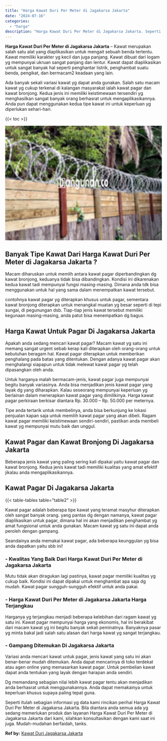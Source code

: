 ```yaml
---
title: "Harga Kawat Duri Per Meter di Jagakarsa Jakarta"
date: "2024-07-16"
categories: 
  - "harga"
description: "Harga Kawat Duri Per Meter di Jagakarsa Jakarta. Seperti itulah sebagian informasi yg data kami rincikan perihal Harga Kawat Duri Per Meter di Jagakarsa Jaka..."
---
```


**Harga Kawat Duri Per Meter di Jagakarsa Jakarta** – Kawat merupakan salah satu alat yang diaplikasikan untuk mengait sebuah benda tertentu. Kawat memiliki karakter yg kecil dan juga panjang. Kawat dibuat dari logam yg mempunyai ukruan sangat panjang dan lentur. Kawat dapat diaplikasikan untuk sangat banyak hal seperti penghantar listrik, penghambat suatu benda, pengikat, dan bermacam2 keadaan yang lain.

Ada banyak sekali variasi kawat yg dapat anda gunakan. Salah satu macam kawat yg cukup terkenal di kalangan masyarakat ialah kawat pagar dan kawat bronjong. Kedua jenis ini memiliki keistimewaan tersendiri yg menghasilkan sangat banyak orang berhasrat untuk mengaplikasikannya. Anda pun dapat menggunakan kedua tipe kawat ini untuk keperluan yg diperlukan sehari-hari.

{{< toc >}}

![Harga Kawat Duri Per Meter di Jagakarsa Jakarta](/images/jual-kawat-murah12.png)

## Banyak Tipe Kawat Dari Harga Kawat Duri Per Meter di Jagakarsa Jakarta ?

Macam diharuskan untuk memlih antara kawat pagar diperbandingkan dg kawat bronjong, keduanya tidak bisa dibandingkan. Kondisi ini dikarenakan kedua kawat tadi mempunyai fungsi masing-masing. Dimana anda tdk bisa menggunakan untuk hal yang sama dalam menempatkan kawat tersebut.

contohnya kawat pagar yg diterapkan khusus untuk pagar, sementara kawat bronjong diterapkan untuk menangkal muatan yg besar seperti di tepi sungai, di pegunungan dsb. Tiap-tiap jenis kawat tersebut memiliki kegunaan masing-masing, anda patut bisa menempatkan dg bagus.

## Harga Kawat Untuk Pagar Di Jagakarsa Jakarta

Apakah anda sedang mencari kawat pagar? Macam kawat yg satu ini memang sangat urgent sebab kerap kali diterapkan oleh orang-orang untuk kebutuhan beragam hal. Kawat pagar diterapkan untuk memberikan penghalang pada batas yang ditentukan. Dengan adanya kawat pagar akan menghalangi siapapun untuk tidak melewat kawat pagar yg telah dipasangkan oleh anda.

Untuk harganya malah bermacam-jenis, kawat pagar juga mempunyai begitu banyak variasinya. Anda bisa menjadikan jenis kawat pagar yang layak dg yang diharapkan. Kalau seseorang mempunyai keperluan yg berlainan dalam menerapkan kawat pagar yang dimilikinya. Harga kawat pagar perkiraan berkisar diantara Rp. 30.000 – Rp. 50.000 per meternya.

Tipe anda tertarik untuk membelinya, anda bisa berkunjung ke lokasi penjualan kapan saja untuk memilih kawat pagar yang akan dibeli. Ragam kawat pagar memiliki keistimewaan sendiri-sendiri, pastikan anda membeli kawat yg mempunyai mutu baik dan unggul.

## Kawat Pagar dan Kawat Bronjong Di Jagakarsa Jakarta

Beberapa jenis kawat yang paling sering kali dipakai yaitu kawat pagar dan kawat bronjong. Kedua jenis kawat tadi memiliki kualitas yang amat efektif jikalau anda mengaplikasikannya.

## Kawat Pagar Di Jagakarsa Jakarta

{{< table-tables table="table2" >}}

Kawat pagar adalah beberapa tipe kawat yang teramat masyhur diterapkan oleh sangat banyak orang. yang pantas dg dengan namanya, kawat pagar diaplikasikan untuk pagar, dimana hal ini akan menjadikan penghambat yg amat fungsional untuk anda gunakan. Macam kawat yg satu ini dapat anda peroleh dengan gampang.

Seandainya anda memakai kawat pagar, ada beberapa keunggulan yg bisa anda dapatkan yaitu sbb ini!

### \- Kwalitas Yang Baik Dari Harga Kawat Duri Per Meter di Jagakarsa Jakarta

Mutu tidak akan diragukan lagi pastinya, kawat pagar memiliki kualitas yg cukup baik. Kondisi ini dapat dipakai untuk menghambat apa saja dg mudah. Kawat pagar sungguh-sungguh efektif untuk anda pakai.

### \- Harga Kawat Duri Per Meter di Jagakarsa Jakarta Harga Terjangkau

Harganya yg terjangkau menjadi beberapa kelebihan dari ragam kawat yg satu ini. Kawat pagar mempunyai harga yang ekonomis, hal ini berakibat dari macam kawat yg ini begitu banyak sekali peminatnya. Banyaknya pasar yg minta bakal jadi salah satu alasan dari harga kawat yg sangat terjangkau.

### \- Gampang Ditemukan Di Jagakarsa Jakarta

Variasi anda mencari kawat untuk pagar, jenis kawat yang satu ini akan benar-benar mudah ditemukan. Anda dapat mencarinya di toko terdekat atau agen online yang memasarkan kawat pagar. Untuk pembelian kawat dapat anda tentukan yang layak dengan harapan anda sendiri.

Dg memandang sebagian nilai lebih kawat pagar tentu akan menjadikan anda berhasrat untuk menggunakannya. Anda dapat memakainya untuk keperluan khusus supaya paling tepat guna.

Seperti itulah sebagian informasi yg data kami rincikan perihal Harga Kawat Duri Per Meter di Jagakarsa Jakarta. Bila diantara anda semua ada yg sedang memerlukan produk dan layanan Harga Kawat Duri Per Meter di Jagakarsa Jakarta dari kami, silahkan konsultasikan dengan kami saat ini juga. Mudah-mudahan berfaidah, tanks.

**Ref by:** [Kawat Duri Jagakarsa Jakarta](https://id.wikipedia.org/wiki/Kawat)
